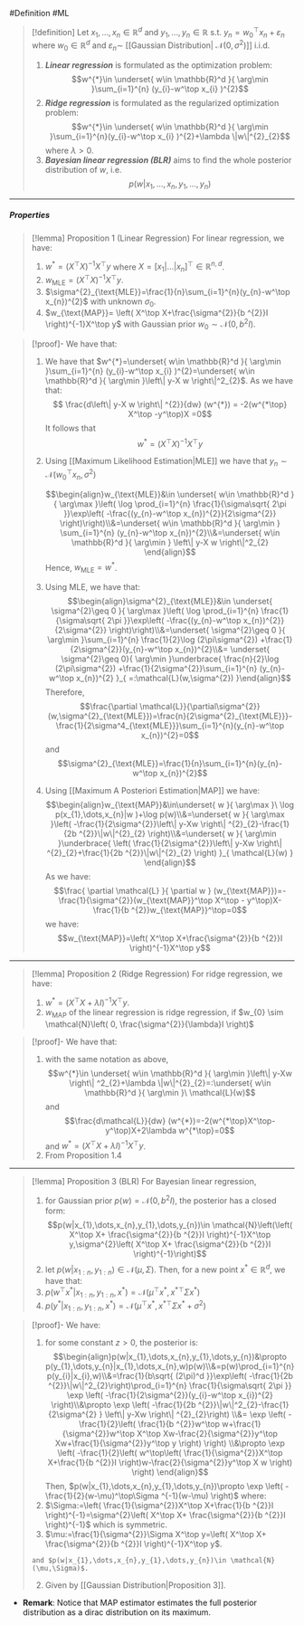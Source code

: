 #Definition #ML 

> [!definition]
> Let $x_{1},\dots,x_{n}\in \mathbb{R}^d$ and $y_{1},\dots,y_{n}\in \mathbb{R}$ s.t. $y_{n}=w_{0}^\top x_{n}+\varepsilon_{n}$ where $w_{0}\in \mathbb{R}^d$ and $\varepsilon_{n} \sim$ [[Gaussian Distribution| $\mathcal{N}(0,\sigma^{2})$]] i.i.d. 
>1. ***Linear regression*** is formulated as the optimization problem: $$w^{*}\in \underset{ w\in \mathbb{R}^d }{ \arg\min }\sum_{i=1}^{n} (y_{i}-w^\top x_{i} )^{2}$$
>2. ***Ridge regression*** is formulated as the regularized optimization problem: $$w^{*}\in \underset{ w\in \mathbb{R}^d }{ \arg\min }\sum_{i=1}^{n}(y_{i}-w^\top x_{i} )^{2}+\lambda \|w\|^{2}_{2}$$where $\lambda>0$. 
>3. ***Bayesian linear regression (BLR)*** aims to find the whole posterior distribution of $w$, i.e. $$p(w|x_{1},\dots,x_{n},y_{1},\dots,y_{n})$$
---
##### Properties
> [!lemma] Proposition 1 (Linear Regression)
> For linear regression, we have:
> 1. $w^*=(X^\top X)^{-1}X^\top y$ where $X=[x_{1}|\dots|x_{n}]^\top\in\mathbb{R}^{n,d}$. 
> 1. $w_{\text{MLE}}=(X^\top X)^{-1}X^\top y$.
> 2. $\sigma^{2}_{\text{MLE}}=\frac{1}{n}\sum_{i=1}^{n}(y_{n}-w^\top x_{n})^{2}$ with unknown $\sigma_{0}$. 
> 3. $w_{\text{MAP}}= \left( X^\top X+\frac{\sigma^{2}}{b ^{2}}I \right)^{-1}X^\top y$ with Gaussian prior $w_{0} \sim \mathcal{N}(0,b ^{2} I)$.

> [!proof]-
> We have that:
> 1. We have that $w^{*}=\underset{ w\in \mathbb{R}^d }{ \arg\min }\sum_{i=1}^{n} (y_{i}-w^\top x_{i} )^{2}=\underset{ w\in \mathbb{R}^d }{ \arg\min }\left\| y-X w \right\|^2_{2}$. As we have that: $$ \frac{d\left\| y-X w \right\| ^{2}}{dw} (w^{*}) = -2(w^{*\top} X^\top -y^\top)X =0$$It follows that $$w^{*}=(X^\top X )^{-1}X^\top y$$
> 1. Using [[Maximum Likelihood Estimation|MLE]] we have that $y_{n} \sim \mathcal{N}(w_{0}^\top x_{n},\sigma^{2})$
>    
>    $$\begin{align}w_{\text{MLE}}&\in \underset{ w\in \mathbb{R}^d }{ \arg\max }\left(  \log \prod_{i=1}^{n} \frac{1}{\sigma\sqrt{ 2\pi }}\exp\left( -\frac{(y_{n}-w^\top x_{n})^{2}}{2\sigma^{2}} \right)\right)\\&=\underset{ w\in \mathbb{R}^d }{ \arg\min } \sum_{i=1}^{n}  (y_{n}-w^\top x_{n})^{2}\\&=\underset{ w\in \mathbb{R}^d }{ \arg\min } \left\| y-X w \right\|^2_{2} \end{align}$$Hence, $w_{\text{MLE}}=w^{*}$.
> 2. Using MLE, we have that: $$\begin{align}\sigma^{2}_{\text{MLE}}&\in \underset{ \sigma^{2}\geq 0 }{ \arg\max }\left(  \log \prod_{i=1}^{n} \frac{1}{\sigma\sqrt{ 2\pi }}\exp\left( -\frac{(y_{n}-w^\top x_{n})^{2}}{2\sigma^{2}} \right)\right)\\&=\underset{ \sigma^{2}\geq 0 }{ \arg\min }\sum_{i=1}^{n} \frac{1}{2}\log  (2\pi\sigma^{2}) +\frac{1}{2\sigma^{2}}(y_{n}-w^\top x_{n})^{2}\\&= \underset{ \sigma^{2}\geq 0}{ \arg\min }\underbrace{ \frac{n}{2}\log  (2\pi\sigma^{2}) +\frac{1}{2\sigma^{2}}\sum_{i=1}^{n} (y_{n}-w^\top x_{n})^{2} }_{ =:\mathcal{L}(w,\sigma^{2}) }\end{align}$$Therefore, $$\frac{\partial \mathcal{L}}{\partial\sigma^{2}}(w,\sigma^{2}_{\text{MLE}})=\frac{n}{2\sigma^{2}_{\text{MLE}}}-\frac{1}{2\sigma^4_{\text{MLE}}}\sum_{i=1}^{n}(y_{n}-w^\top x_{n})^{2}=0$$and $$\sigma^{2}_{\text{MLE}}=\frac{1}{n}\sum_{i=1}^{n}(y_{n}-w^\top x_{n})^{2}$$
> 3. Using [[Maximum A Posteriori Estimation|MAP]] we have: $$\begin{align}w_{\text{MAP}}&\in\underset{ w }{ \arg\max }\ \log p(x_{1},\dots,x_{n}|w )+\log p(w)\\&=\underset{ w }{ \arg\max }\left( -\frac{1}{2\sigma^{2}}\left\| y-Xw \right\| ^{2}_{2}-\frac{1}{2b ^{2}}\|w\|^{2}_{2} \right)\\&=\underset{ w }{ \arg\min }\underbrace{ \left( \frac{1}{2\sigma^{2}}\left\| y-Xw \right\| ^{2}_{2}+\frac{1}{2b ^{2}}\|w\|^{2}_{2} \right) }_{ \mathcal{L}(w) } \end{align}$$As we have: $$\frac{ \partial \mathcal{L} }{ \partial w } (w_{\text{MAP}})=-\frac{1}{\sigma^{2}}(w_{\text{MAP}}^\top X^\top - y^\top)X-\frac{1}{b ^{2}}w_{\text{MAP}}^\top=0$$we have: $$w_{\text{MAP}}=\left( X^\top X+\frac{\sigma^{2}}{b ^{2}}I \right)^{-1}X^\top y$$ 
---
> [!lemma] Proposition 2 (Ridge Regression)
> For ridge regression, we have: 
> 1. $w^{*}=(X^\top X+ \lambda I)^{-1}X^\top y$.
> 2. $w_{\text{MAP}}$ of the linear regression is ridge regression, if $w_{0} \sim \mathcal{N}\left( 0, \frac{\sigma^{2}}{\lambda}I \right)$

> [!proof]-
> We have that:
> 1. with the same notation as above, $$w^{*}\in \underset{ w\in \mathbb{R}^d }{ \arg\min }\left\| y-Xw \right\| ^2_{2}+\lambda \|w\|^{2}_{2}=:\underset{ w\in \mathbb{R}^d }{ \arg\min }\ \mathcal{L}(w)$$and $$\frac{d\mathcal{L}}{dw} (w^{*})=-2(w^{*\top}X^\top-y^\top)X+2\lambda w^{*\top}=0$$and $w^{*}=(X^\top X+\lambda I)^{-1}X^\top y$.
> 2. From Proposition 1.4
---
> [!lemma] Proposition 3 (BLR)
> For Bayesian linear regression, 
> 1. for Gaussian prior $p(w)=\mathcal{N}(0,b ^{2} I)$, the posterior has a closed form: $$p(w|x_{1},\dots,x_{n},y_{1},\dots,y_{n})\in \mathcal{N}\left(\left( X^\top X+ \frac{\sigma^{2}}{b ^{2}}I \right)^{-1}X^\top y,\sigma^{2}\left( X^\top X+ \frac{\sigma^{2}}{b ^{2}}I \right)^{-1}\right)$$
> 2. let $p(w|x_{1:n},y_{1:n})\in \mathcal{N}(\mu,\Sigma)$. Then, for a new point $x^{*}\in \mathbb{R}^d$, we have that:
> 	1. $p(w^\top x^{*}|x_{1:n},y_{1:n},x^{*})=\mathcal{N}(\mu^\top x^{*},x^{*\top}\Sigma x^{*})$
> 	2. $p(y^{*}|x_{1:n},y_{1:n},x^{*})=\mathcal{N}(\mu^\top x^{*},x^{*\top}\Sigma x^{*}+\sigma^{2})$

> [!proof]-
> We have: 
> 1. for some constant $z>0$, the posterior is: $$\begin{align}p(w|x_{1},\dots,x_{n},y_{1},\dots,y_{n})&\propto p(y_{1},\dots,y_{n}|x_{1},\dots,x_{n},w)p(w)\\&=p(w)\prod_{i=1}^{n}p(y_{i}|x_{i},w)\\&=\frac{1}{b\sqrt{ (2\pi)^d }}\exp\left( -\frac{1}{2b ^{2}}\|w\|^2_{2}\right)\prod_{i=1}^{n} \frac{1}{\sigma\sqrt{ 2\pi }} \exp \left( -\frac{1}{2\sigma^{2}}(y_{i}-w^\top x_{i})^{2} \right)\\&\propto \exp \left( -\frac{1}{2b ^{2}}\|w\|^2_{2}-\frac{1}{2\sigma^{2} } \left\| y-Xw \right\| ^{2}_{2}\right) \\&= \exp \left( - \frac{1}{2}\left( \frac{1}{b ^{2}}w^\top w+\frac{1}{\sigma^{2}}w^\top X^\top Xw-\frac{2}{\sigma^{2}}y^\top Xw+\frac{1}{\sigma^{2}}y^\top y \right)  \right) \\&\propto \exp \left( -\frac{1}{2}\left( w^\top\left( \frac{1}{\sigma^{2}}X^\top X+\frac{1}{b ^{2}}I \right)w-\frac{2}{\sigma^{2}}y^\top X w \right)  \right) \end{align}$$Then, $p(w|x_{1},\dots,x_{n},y_{1},\dots,y_{n})\propto \exp \left( -\frac{1}{2}(w-\mu)^\top\Sigma  ^{-1}(w-\mu) \right)$ where: 
> 	1. $\Sigma:=\left( \frac{1}{\sigma^{2}}X^\top X+\frac{1}{b ^{2}}I \right)^{-1}=\sigma^{2}\left( X^\top X+ \frac{\sigma^{2}}{b ^{2}}I \right)^{-1}$ which is symmetric. 
> 	2. $\mu:=\frac{1}{\sigma^{2}}\Sigma X^\top y=\left( X^\top X+ \frac{\sigma^{2}}{b ^{2}}I \right)^{-1}X^\top y$.
>     
>     and $p(w|x_{1},\dots,x_{n},y_{1},\dots,y_{n})\in \mathcal{N}(\mu,\Sigma)$. 
>  2. Given by [[Gaussian Distribution|Proposition 3]].
- **Remark**: Notice that MAP estimator estimates the full posterior distribution as a dirac distribution on its maximum. 